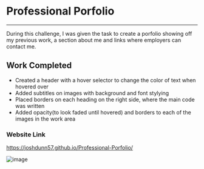 # Professional Porfolio

***

During this challenge, I was given the task to create a porfolio showing off my previous work, a section about me and links where employers can contact me.

## Work Completed

* Created a header with a hover selector to change the color of text when hovered over
* Added subtitles on images with background and font stylying
* Placed borders on each heading on the right side, where the main code was written
* Added opacity(to look faded until hovered) and borders to each of the images in the work area

### Website Link

https://joshdunn57.github.io/Professional-Porfolio/


![image](https://user-images.githubusercontent.com/105329236/171511052-aa824882-d627-497b-98cb-4a9683577e1e.png)
